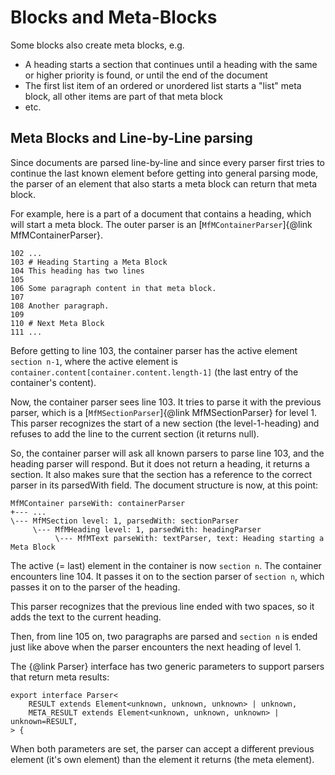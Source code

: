 # Blocks and Meta-Blocks

Some blocks also create meta blocks, e.g.

* A heading starts a section that continues until a heading with the same
  or higher priority is found, or until the end of the document
* The first list item of an ordered or unordered list starts a "list" meta
  block, all other items are part of that meta block
* etc.

## Meta Blocks and Line-by-Line parsing

Since documents are parsed line-by-line and since every parser first tries
to continue the last known element before getting into general parsing mode,
the parser of an element that also starts a meta block can return that meta
block.

For example, here is a part of a document that contains a heading, which will
start a meta block. The outer parser is an [`MfMContainerParser`]{@link MfMContainerParser}.

```
102 ...
103 # Heading Starting a Meta Block  
104 This heading has two lines
105
106 Some paragraph content in that meta block.
107 
108 Another paragraph.
109 
110 # Next Meta Block
111 ...
```

Before getting to line 103, the container parser has the active element
`section n-1`, where the active element is `container.content[container.content.length-1]`
(the last entry of the container's content).

Now, the container parser sees line 103. It tries to parse it with the previous parser,
which is a [`MfMSectionParser`]{@link MfMSectionParser} for level 1. This
parser recognizes the start of a new section (the level-1-heading) and
refuses to add the line to the current section (it returns null).

So, the container parser will ask all known parsers to parse line 103, and
the heading parser will respond. But it does not return a heading, it returns
a section. It also makes sure that the section has a reference to the correct
parser in its parsedWith field. The document structure is now, at this point:

```
MfMContainer parseWith: containerParser
+--- ...
\--- MfMSection level: 1, parsedWith: sectionParser
     \--- MfMHeading level: 1, parsedWith: headingParser
          \--- MfMText parseWith: textParser, text: Heading starting a Meta Block
```

The active (= last) element in the container is now `section n`. The container
encounters line 104. It passes it on to the section parser of `section n`,
which passes it on to the parser of the heading.

This parser recognizes that the previous line ended with two spaces, so it
adds the text to the current heading.

Then, from line 105 on, two paragraphs are parsed and `section n` is ended
just like above when the parser encounters the next heading of level 1.

The {@link Parser} interface has two generic parameters to support parsers
that return meta results:

```
export interface Parser<
	RESULT extends Element<unknown, unknown, unknown> | unknown,
	META_RESULT extends Element<unknown, unknown, unknown> | unknown=RESULT,
> {
```

When both parameters are set, the parser can accept a different previous
element (it's own element) than the element it returns (the meta element).
